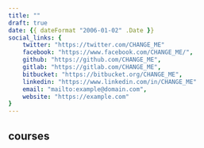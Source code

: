 ```yaml
---
title: ""
draft: true
date: {{ dateFormat "2006-01-02" .Date }}
social_links: {
	twitter: "https://twitter.com/CHANGE_ME"
	facebook: "https://www.facebook.com/CHANGE_ME/",
	github: "https://github.com/CHANGE_ME",
	gitlab: "https://gitlab.com/CHANGE_ME",
	bitbucket: "https://bitbucket.org/CHANGE_ME",
	linkedin: "https://www.linkedin.com/in/CHANGE_ME"
	email: "mailto:example@domain.com",
	website: "https://example.com"
}
---
```


## courses